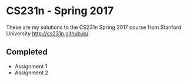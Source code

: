 # CS231n - Spring 2017

These are my solutions to the CS231n Spring 2017 course from Stanford University http://cs231n.github.io/. 

## Completed
* Assignment 1
* Assignment 2 

